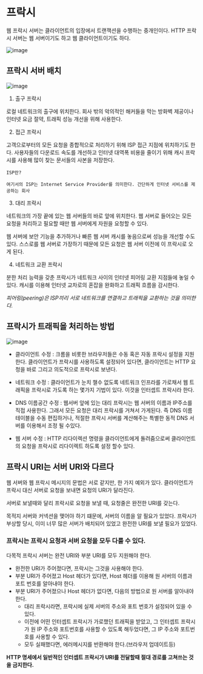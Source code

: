 프락시
=

웹 프락시 서버는 클라이언트의 입장에서 트랜잭션을 수행하는 중개인이다.
HTTP 프락시 서버는 웹 서버이기도 하고 웹 클라이언트이기도 하다.

![image](https://user-images.githubusercontent.com/70934609/107885362-3783ba00-6f3d-11eb-9461-f0487c384a60.png)

## 프락시 서버 배치


![image](https://user-images.githubusercontent.com/70934609/107885516-18395c80-6f3e-11eb-8de2-ec7256950d1e.png)


1. 출구 프락시

로컬 네트워크의 출구에 위치한다. 회사 밖의 악의적인 해커들을 막는 방화벽 제공이나 인터넷 요금 절약, 트래픽 성능 개선을 위해 사용한다.

2. 접근 프락시

고객으로부터의 모든 요청을 종합적으로 처리하기 위해 ISP 접근 지점에 위치하기도 한다. 사용자들의 다운로드 속도를 개선하고 인터넷 대역폭 비용을 줄이기 위해 캐시 프락시를 사용해 많이 찾는 문서들의 사본을 저장한다.

```
ISP란?

여기서의 ISP는 Internet Service Provider를 의미한다. 간단하게 인터넷 서비스를 제공하는 회사
```

3. 대리 프락시

네트워크의 가장 끝에 있는 웹 서버들의 바로 앞에 위치한다. 웹 서버로 들어오는 모든 요청을 처리하고 필요할 때만 웹 서버에게 자원을 요청할 수 있다.

웹 서버에 보안 기능을 추가하거나 빠른 웹 서버 캐시를 놓음으로써 성능을 개선할 수도 있다. 스스로를 웹 서버로 가장하기 때문에 모든 요청은 웹 서버 이전에 이 프락시로 오게 된다.

4. 네트워크 교환 프락시

분한 처리 능력을 갖춘 프락시가 네트워크 사이의 인터넷 피어링 교환 지점들에 놓일 수 있다. 캐시를 이용해 인터넷 교차로의 혼잡을 완화하고 트래픽 흐름을 감시한다.

*피어링(peering)은 ISP끼리 서로 네트워크를 연결하고 트래픽을 교환하는 것을 의미한다.*

프락시가 트래픽을 처리하는 방법
-

![image](https://user-images.githubusercontent.com/70934609/107885726-4bc8b680-6f3f-11eb-93f1-a89bd85a6dae.png)

- 클라이언트 수정 : 크롬을 비롯한 브라우저들은 수동 혹은 자동 프락시 설정을 지원한다. 클라이언트가 프락시를 사용하도록 설정되어 있다면, 클라이언트는 HTTP 요청을 바로 그리고 의도적으로 프락시로 보낸다.

- 네트워크 수정 : 클라이언트가 눈치 챌수 없도록 네트워크 인프라를 가로채서 웹 트래픽을 프락시로 가도록 하는 몇가지 기법이 있다. 이것을 인터셉트 프락시라 한다.

- DNS 이름공간 수정 : 웹서버 앞에 있는 대리 프락시는 웹 서버의 이름과 IP주소를 직접 사용한다. 그래서 모든 요청은 대리 프락시를 거쳐서 가게된다. 즉 DNS 이름 테이블을 수동 편집하거나, 적절한 프락시 서버를 계산해주는 특별한 동적 DNS 서버를 이용해서 조정 될 수있다.

- 웹 서버 수정 : HTTP 리다이렉션 명령을 클라이언트에게 돌려줌으로써 클라이언트의 요청을 프락시로 리다이렉트 하도록 설정 할수 있다.

## 프락시 URI는 서버 URI와 다르다

웹 서버와 웹 프락시 메시지의 문법은 서로 같지만, 한 가지 예외가 있다. 클라이언트가 프락시 대신 서버로 요청을 보내면 요청의 URI가 달라진다.

서버로 보낼때와 달리 프락시로 요청을 보낼 때, 요청줄은 완전한 URI를 갖는다.

목적지 서버와 커넥션을 맺어야 하기 떄문에, 서버의 이름을 알 필요가 있었다.
프락시가 부상할 당시, 이미 너무 많은 서버가 배치되어 있었고 완전한 URI를 보낼 필요가 있었다.

### 프락시는 프락시 요청과 서버 요청을 모두 다룰 수 있다.

다목적 프락시 서버는 완전 URI와 부분 URI를 모두 지원해야 한다.

- 완전한 URI가 주어졌다면, 프락시는 그것을 사용해야 한다.
- 부분 URI가 주어졌고 Host 헤더가 있다면, Host 헤더를 이용해 원 서버의 이름과 포트 번호를 알아내야 한다.
- 부분 URI가 주어졌으나 Host 헤더가 없다면, 다음의 방법으로 원 서버를 알아내야 한다.
    - 대리 프락시라면, 프락시에 실제 서버의 주소와 포트 번호가 설정되어 있을 수 있다.
    - 이전에 어떤 인터셉트 프락시가 가로챘던 트래픽을 받았고, 그 인터셉트 프락시가 원 IP 주소와 포트번호를 사용할 수 있도록 해두었다면, 그 IP 주소와 포트번호를 사용할 수 있다.
    - 모두 실패했다면, 에러메시지를 반환해야 한다.(브라우저 업데이트등)


**HTTP 명세에서 일반적인 인터셉트 프락시가 URI를 전달할때 절대 경로를 고쳐쓰는 것을 금지한다.**
